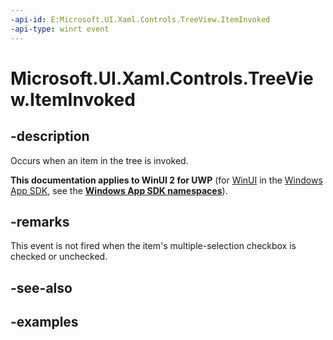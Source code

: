 ```yaml
---
-api-id: E:Microsoft.UI.Xaml.Controls.TreeView.ItemInvoked
-api-type: winrt event
---
```

<!-- Event syntax.
public event TypedEventHandler ItemInvoked<TreeView, TreeViewItemInvokedEventArgs>
-->

# Microsoft.UI.Xaml.Controls.TreeView.ItemInvoked

## -description

Occurs when an item in the tree is invoked.

**This documentation applies to WinUI 2 for UWP** (for [WinUI](/windows/apps/winui/winui3/) in the [Windows App SDK](/windows/apps/windows-app-sdk/), see the **[Windows App SDK namespaces](/windows/windows-app-sdk/api/winrt/)**).

## -remarks

This event is not fired when the item's multiple-selection checkbox is checked or unchecked.

## -see-also


## -examples


